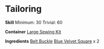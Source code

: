 <!-- TITLE: Blue Velvet Belt -->
<!-- SUBTITLE: Made of dyed blue velvet -->

# Tailoring
**Skill**
Minimum: 30
Trivial: 60

**Container**
[Large Sewing Kit](large-sewing-kit)

**Ingredients**
[Belt Buckle](belt-buckle)
[Blue Velvet Square](blue-velvet-square) x 2
